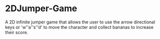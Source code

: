 # 2DJumper-Game
A 2D infinite jumper game that allows the user to use the arrow directional keys or 'w''a''s''d' to move the character and collect bananas to increase their score. 
